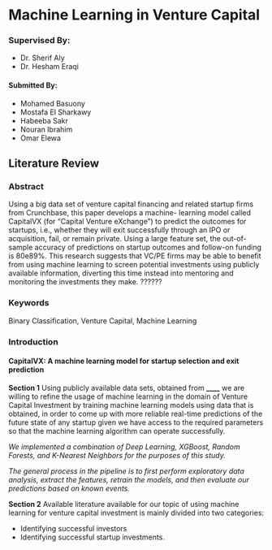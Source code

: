 # Machine Learning in Venture Capital

### Supervised By:

- Dr. Sherif Aly
- Dr. Hesham Eraqi

#### Submitted By:

- Mohamed Basuony
- Mostafa El Sharkawy
- Habeeba Sakr
- Nouran Ibrahim
- Omar Elewa

## Literature Review

### Abstract

Using a big data set of venture capital financing and related startup firms from Crunchbase, this paper develops a machine- learning model called CapitalVX (for “Capital Venture eXchange”) to predict the outcomes for startups, i.e., whether they will exit successfully through an IPO or acquisition, fail, or remain private. Using a large feature set, the out-of-sample accuracy of predictions on startup outcomes and follow-on funding is 80e89%. This research suggests that VC/PE firms may be able to benefit from using machine learning to screen potential investments using publicly available information, diverting this time instead into mentoring and monitoring the investments they make. ??????

### Keywords

Binary Classification, Venture Capital, Machine Learning

### Introduction

#### CapitalVX: A machine learning model for startup selection and exit prediction

**Section 1**
Using publicly available data sets, obtained from **\_\_\_\_** we are willing to refine the usage of machine learning in the domain of Venture Capital Investment by training machine learning models using data that is obtained, in order to come up with more reliable real-time predictions of the future state of any startup given we have access to the required parameters so that the machine learning algorithm can operate successfully.

_We implemented a combination of Deep Learning, XGBoost, Random Forests, and K-Nearest Neighbors for the purposes of this study._

_The general process in the pipeline is to first perform exploratory data analysis, extract the features, retrain the models, and then evaluate our predictions based on known events._

**Section 2**
Available literature available for our topic of using machine learning for venture capital investment is mainly divided into two categories:

- Identifying successful investors
- Identifying successful startup investments.
